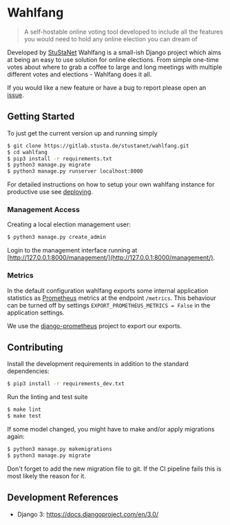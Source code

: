 # Wahlfang
> A self-hostable online voting tool developed to include all the 
> features you would need to hold any online election you can dream of

Developed by [StuStaNet](https://stustanet.de) Wahlfang is a small-ish Django project
which aims at being an easy to use solution for online elections. From simple one-time
votes about where to grab a coffee to large and long meetings with multiple different 
votes and elections - Wahlfang does it all.

If you would like a new feature or have a bug to report please open an [issue](https://github.com/stustanet/wahlfang/issues).

## Getting Started
To just get the current version up and running simply
```bash
$ git clone https://gitlab.stusta.de/stustanet/wahlfang.git
$ cd wahlfang
$ pip3 install -r requirements.txt
$ python3 manage.py migrate
$ python3 manage.py runserver localhost:8000
```

For detailed instructions on how to setup your own wahlfang instance for productive use see [deploying](docs/deploying.md).

### Management Access

Creating a local election management user:
```bash
$ python3 manage.py create_admin
```

Login to the management interface running at [http://127.0.0.1:8000/management/](http://127.0.0.1:8000/management/).

### Metrics

In the default configuration wahlfang exports some internal application statistics as [Prometheus](https://prometheus.io/) 
metrics at the endpoint `/metrics`. This behaviour can be turned off by settings `EXPORT_PROMETHEUS_METRICS = False`
in the application settings.

We use the [django-prometheus](https://github.com/korfuri/django-prometheus) project to export our exports.

## Contributing
Install the development requirements in addition to the standard dependencies:
```bash
$ pip3 install -r requirements_dev.txt
```

Run the linting and test suite
```bash
$ make lint
$ make test
```

If some model changed, you might have to make and/or apply migrations again:
```bash
$ python3 manage.py makemigrations
$ python3 manage.py migrate
```
Don't forget to add the new migration file to git. If the CI pipeline fails this is most likely the reason for it.

## Development References

- Django 3: https://docs.djangoproject.com/en/3.0/
